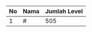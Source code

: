| No | Nama            | Jumlah Level |
|----|-----------------|--------------|
| 1  | #    |    505        |
